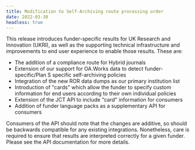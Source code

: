 ```yaml
---
title: Modification to Self-Archiving route processing order
date: 2022-03-30
headless: true
---
```


This release introduces funder-specific results for UK Research and Innovation (UKRI), as well as the supporting technical infrastructure and improvements to end user experience to enable those results.  These are:

* The addition of a compliance route for Hybrid journals
* Extension of our support for OA.Works data to detect funder-specific/Plan S specific self-archiving policies
* Integration of the new ROR data dumps as our primary institution list
* Introduction of "cards" which allow the funder to specify custom information for end users according to their own individual policies
* Extension of the JCT API to include "card" information for consumers
* Addition of funder language packs as a supplementary API for consumers

Consumers of the API should note that the changes are additive, so should be backwards compatible for any existing integrations.  Nonetheless, care is required to ensure that results are interpreted correctly for a given funder.  Please see the API documentation for more details.